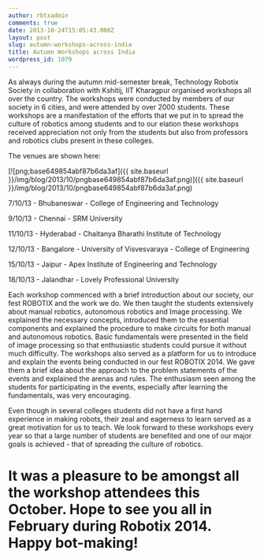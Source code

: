 ```yaml
---
author: rbtxadmin
comments: true
date: 2013-10-24T15:05:43.000Z
layout: post
slug: autumn-workshops-across-india
title: Autumn Workshops across India
wordpress_id: 1079
---
```


As always during the autumn mid-semester break, Technology Robotix Society in collaboration with Kshitij, IIT Kharagpur organised  workshops all over the country. The workshops were conducted by members  of our society in 6 cities, and were attended by over 2000 students. These workshops are a manifestation of the efforts that we put in to spread the culture of robotics among students and to our elation these workshops received appreciation not only from the students but also from professors and robotics clubs present in these colleges.

The venues are shown here:

[![png;base649854abf87b6da3af]({{ site.baseurl }}/img/blog/2013/10/pngbase649854abf87b6da3af.png)]({{ site.baseurl }}/img/blog/2013/10/pngbase649854abf87b6da3af.png)

7/10/13 - Bhubaneswar - College of Engineering and Technology

9/10/13 - Chennai - SRM University

11/10/13 - Hyderabad - Chaitanya Bharathi Institute of Technology

12/10/13 - Bangalore - University of Visvesvaraya - College of Engineering

15/10/13 - Jaipur - Apex Institute of Engineering and Technology

18/10/13 - Jalandhar - Lovely Professional University

Each workshop commenced with a brief introduction about our society, our fest ROBOTIX and the work we do. We then taught the students extensively about manual robotics, autonomous robotics and Image processing. We explained the necessary concepts, introduced them to the essential components and explained the procedure to make circuits for both manual and autonomous robotics. Basic fundamentals were presented in the field of image processing so that enthusiastic students could pursue it without much difficulty. The workshops also served as a platform for us to introduce and explain the events being conducted in our fest ROBOTIX 2014. We gave them a brief idea about the approach to the problem statements of the events and  explained the arenas and rules. The enthusiasm seen among the students for participating in the events, especially after learning the fundamentals, was very encouraging.

Even though in several colleges  students did not have a first hand experience in  making robots, their zeal and eagerness to learn served as a great motivation for us to teach. We look forward to these workshops every year so that a large number of students are benefited and one of our major goals is achieved - that of spreading the culture of robotics.

# It was a pleasure to be amongst all the workshop attendees this October. Hope to see you all in February during Robotix 2014. Happy bot-making!
